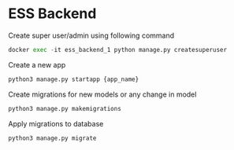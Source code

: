 # ESS Backend

Create super user/admin using following command

```python
docker exec -it ess_backend_1 python manage.py createsuperuser
```

Create a new app

```python
python3 manage.py startapp {app_name}
```

Create migrations for new models or any change in model

```python
python3 manage.py makemigrations
```

Apply migrations to database

```python
python3 manage.py migrate
```
